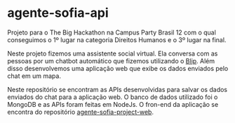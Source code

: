 # agente-sofia-api
Projeto para o The Big Hackathon na Campus Party Brasil 12 com o qual conseguimos o 1º lugar na categoria Direitos Humanos e o 3º lugar na final.

Neste projeto fizemos uma assistente social virtual. Ela conversa com as pessoas por um chatbot automático que fizemos utilizando o [Blip](https://blip.ai/).
Além disso desenvolvemos uma aplicação web que exibe os dados enviados pelo chat em um mapa.

Neste repositório se encontram as APIs desenvolvidas para salvar os dados enviados do chat para a aplicação web. O banco de dados utilizado foi o MongoDB e as APIs foram feitas em NodeJs.
O fron-end da aplicação se encontra do repositório [agente-sofia-project-web](https://github.com/marialuisacp/agente-sofia-project-web).
